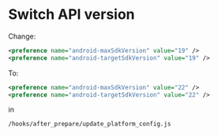 # Switch API version
Change:
```xml
<preference name="android-maxSdkVersion" value="19" />
<preference name="android-targetSdkVersion" value="19" />
```
To:
```xml
<preference name="android-maxSdkVersion" value="22" />
<preference name="android-targetSdkVersion" value="22" />
```
in
```
/hooks/after_prepare/update_platform_config.js
```